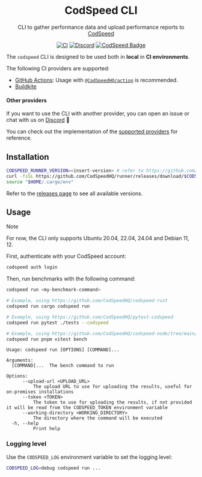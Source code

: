<div align="center">
<h1>CodSpeed CLI</h1>

CLI to gather performance data and upload performance reports to [CodSpeed](https://codspeed.io)

[![CI](https://github.com/CodSpeedHQ/runner/actions/workflows/ci.yml/badge.svg)](https://github.com/CodSpeedHQ/runner/actions/workflows/ci.yml)
[![Discord](https://img.shields.io/badge/chat%20on-discord-7289da.svg)](https://discord.com/invite/MxpaCfKSqF)
[![CodSpeed Badge](https://img.shields.io/endpoint?url=https://codspeed.io/badge.json)](https://codspeed.io/)

</div>

The `codspeed` CLI is designed to be used both in **local** in **CI environments**.

The following CI providers are supported:

- [GitHub Actions](https://docs.codspeed.io/ci/github-actions): Usage with [`@CodSpeedHQ/action`](https://github.com/CodSpeedHQ/action) is recommended.
- [Buildkite](https://docs.codspeed.io/ci/buildkite)

#### Other providers

If you want to use the CLI with another provider, you can open an issue or chat with us on [Discord](https://discord.com/invite/MxpaCfKSqF) 🚀

You can check out the implementation of the [supported providers](https://github.com/CodSpeedHQ/runner/tree/main/src/run/ci_provider) for reference.

## Installation

```bash
CODSPEED_RUNNER_VERSION=<insert-version> # refer to https://github.com/CodSpeedHQ/runner/releases for available versions
curl -fsSL https://github.com/CodSpeedHQ/runner/releases/download/$CODSPEED_RUNNER_VERSION/codspeed-runner-installer.sh | bash
source "$HOME/.cargo/env"
```

Refer to the [releases page](https://github.com/CodSpeedHQ/runner/releases) to see all available versions.

## Usage

> [!NOTE]
> For now, the CLI only supports Ubuntu 20.04, 22.04, 24.04 and Debian 11, 12.

First, authenticate with your CodSpeed account:

```bash
codspeed auth login
```

Then, run benchmarks with the following command:

```bash
codspeed run <my-benchmark-command>

# Example, using https://github.com/CodSpeedHQ/codspeed-rust
codspeed run cargo codspeed run

# Example, using https://github.com/CodSpeedHQ/pytest-codspeed
codspeed run pytest ./tests --codspeed

# Example, using https://github.com/CodSpeedHQ/codspeed-node/tree/main/packages/vitest-plugin
codspeed run pnpm vitest bench
```

```
Usage: codspeed run [OPTIONS] [COMMAND]...

Arguments:
  [COMMAND]...  The bench command to run

Options:
      --upload-url <UPLOAD_URL>
          The upload URL to use for uploading the results, useful for on-premises installations
      --token <TOKEN>
          The token to use for uploading the results, if not provided it will be read from the CODSPEED_TOKEN environment variable
      --working-directory <WORKING_DIRECTORY>
          The directory where the command will be executed
  -h, --help
          Print help
```

### Logging level

Use the `CODSPEED_LOG` environment variable to set the logging level:

```bash
CODSPEED_LOG=debug codspeed run ...
```
